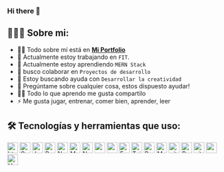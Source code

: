 ### Hi there 👋

<!--
**cristiandjr/cristiandjr** is a ✨ _special_ ✨ repository because its `README.md` (this file) appears on your GitHub profile.

Here are some ideas to get you started:

- 🔭 I’m currently working on ...
- 🌱 I’m currently learning ...
- 👯 I’m looking to collaborate on ...
- 🤔 I’m looking for help with ...
- 💬 Ask me about ...
- 📫 How to reach me: ...
- 😄 Pronouns: ...
- ⚡ Fun fact: ...
-->

## 👨🏻‍💻 Sobre mi:

- 🙋‍♂️ Todo sobre mí está en **[Mi Portfolio](www.cristiandjr.com)**
- 🔭 Actualmente estoy trabajando en `FIT`.
- 🌱 Actualmente estoy aprendiendo `MERN Stack`
- 👯 busco colaborar en `Proyectos de desarrollo`
- 🤔 Estoy buscando ayuda con `Desarrollar la creatividad`
- 💬 Pregúntame sobre cualquier cosa, estos dispuesto ayudar!
- 👨‍💻 Todo lo que aprendo me gusta compartilo
- ⚡ Me gusta jugar, entrenar, comer bien, aprender, leer

## 🛠️ Tecnologías y herramientas que uso:

<p>
<img alt="html5" src="https://img.shields.io/badge/HTML5-E34F26?style=for-the-badge&logo=html5&logoColor=white" height="25px"/>
<img alt="Css3" src="https://img.shields.io/badge/CSS3-1572B6?style=for-the-badge&logo=css3&logoColor=white" height="25px"/>
<img alt="Javascript" src="https://img.shields.io/badge/JavaScript-323330?style=for-the-badge&logo=javascript&logoColor=F7DF1E"  height="25px"/>
<img alt="React" src="https://img.shields.io/badge/React-20232A?style=for-the-badge&logo=react&logoColor=61DAFB" height="25px"/>
<img alt="NextJs" src="https://img.shields.io/badge/Next-black?style=for-the-badge&logo=next.js&logoColor=white" height="25px"/>
<img alt="MongoDB" src="https://img.shields.io/badge/-MongoDB-13aa52?style=flat-square&logo=mongodb&logoColor=white"  height="25px"/>
<img alt="Nodejs" src="https://img.shields.io/badge/-Nodejs-43853d?style=flat-square&logo=Node.js&logoColor=white"  height="25px"/>
<img alt="npm" src="https://img.shields.io/badge/NPM-%23000000.svg?style=for-the-badge&logo=npm&logoColor=white" height="25px"/>
<img alt="redux" src="https://img.shields.io/badge/-Redux-764ABC?style=flat-square&logo=redux&logoColor=white" height="25px"/>
 <img alt="Express" src="https://img.shields.io/badge/express.js-%23404d59.svg?style=for-the-badge&logo=express&logoColor=%2361DAFB" height="25px"/>
<img alt="Tailwidcss" src="https://img.shields.io/badge/Tailwind_CSS-38B2AC?style=for-the-badge&logo=tailwind-css&logoColor=white" height="25px"/>
<img alt="Bootstrap" src="https://img.shields.io/badge/Bootstrap-563D7C?style=for-the-badge&logo=bootstrap&logoColor=white" height="25px"/>
<img alt="Markdown" src="https://img.shields.io/badge/Markdown-000000?style=for-the-badge&logo=markdown&logoColor=white"  height="25px"/>
<img alt="git" src="https://img.shields.io/badge/-Git-F05032?style=flat-square&logo=git&logoColor=white" height="25px"/>
<img alt="Prettier" src="https://img.shields.io/badge/-Prettier-F7B93E?style=flat-square&logo=prettier&logoColor=white" height="25px"/>
<img alt="github actions" src="https://img.shields.io/badge/-Github_Actions-2088FF?style=flat-square&logo=github-actions&logoColor=white" height="25px"/>
<img alt="postman" src="https://img.shields.io/badge/-Postman-00C7B7?style=flat-square&logo=postman&logoColor=white" height="25px"/>
<img alt="Heroku" src="https://img.shields.io/badge/-Heroku-430098?style=flat-square&logo=heroku&logoColor=white" height="25px"/>
</p>
